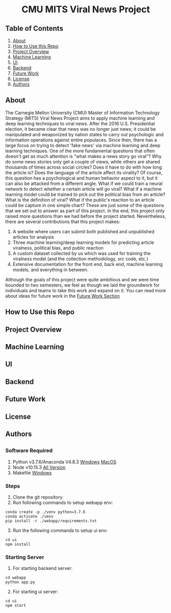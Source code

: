 <div align="center">

# CMU MITS Viral News Project

</div>

## Table of Contents
1. [About](#about)
2. [How to Use this Repo](#how-to-use-this-repo)
3. [Project Overview](#project-overview)
4. [Machine Learning](#machine-learning)
5. [UI](#ui)
6. [Backend](#backend)
7. [Future Work](#future-work)
8. [License](#license)
9. [Authors](#authors)

## About
The Carnegie Mellon University (CMU) Master of Information Technology Strategy (MITS) Viral News Project aims to apply machine learning and deep learning techniques to viral news. After the 2016 U.S. Presidential election, it became clear that news was no longer just news; it could be manipulated and weaponized by nation states to carry out psychologic and information operations against entire populaces. Since then, there has a large focus on trying to detect 'fake news' via machine learning and deep learning techniques. One of the more fundamental questions that often doesn't get as much attention is "what makes a news story go viral"? Why do some news stories only get a couple of views, while others are shared thousands of times across social circles? Does it have to do with how long the article is? Does the language of the article affect its virality? Of course, this question has a psychological and human behavior aspect to it, but it can also be attacked from a different angle. What if we could train a neural network to detect whether a certain article will go viral? What if a machine learning model could be trained to pick out the political bias from an article? What is the definition of viral? What if the public's reaction to an article could be capture in one simple chart? These are just some of the questions that we set out to answer as part of this project. In the end, this project only raised more questions than we had before the project started. Nevertheless, there are several contributions that this project makes:

1. A website where users can submit both published and unpublished articles for analysis
2. Three machine learning/deep learning models for predicting article viralness, political bias, and public reaction
3. A custom dataset collected by us which was used for training the viralness model (and the collection methodology, src code, etc.)
4. Extensive documentation for the front end, back end, machine learning models, and everything in between.

Although the goals of this project were quite ambitious and we were time bounded to two semesters, we feel as though we laid the groundwork for individuals and teams to take this work and expand on it. You can read more about ideas for future work in the [Future Work Section](#future-work) 

## How to Use this Repo



## Project Overview



## Machine Learning


## UI


## Backend


## Future Work


## License


## Authors

## 

### Software Required
1. Python v3.7.6/Anaconda V4.8.3 [Windows](https://repo.anaconda.com/archive/Anaconda3-2020.02-Windows-x86_64.exe) [MacOS](https://repo.anaconda.com/archive/Anaconda3-2020.02-MacOSX-x86_64.pkg)
2. Node v10.15.3 [All Version](https://nodejs.org/dist/v10.15.3/) 
3. Makefile [Windows](https://sourceforge.net/projects/gnuwin32/) 

### Steps
1. Clone the git repository
2. Run following commands to setup webapp env:
```
conda create -p ./venv python=3.7.6
conda activate ./venv
pip install -r ./webapp/requirements.txt
```
3. Run the following commands to setup ui env:
```
cd ui
npm install
```

### Starting Server

1. For starting backend server:
```
cd webapp
python app.py
```
2. For starting ui server:
```
cd ui
npm start

```

